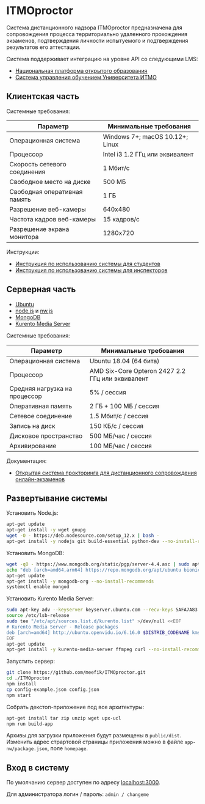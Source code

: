 # ITMOproctor

Система дистанционного надзора ITMOproctor предназначена для сопровождения
процесса территориально удаленного прохождения экзаменов, подтверждения личности
испытуемого и подтверждения результатов его аттестации.

Система поддерживает интеграцию на уровне API со следующими LMS:

- [Национальная платформа открытого образования](https://openedu.ru)
- [Система управления обучением Университета ИТМО](https://de.ifmo.ru)

## Клиентская часть

Системные требования:

| Параметр                     | Минимальные требования           |
| ---------------------------- | -------------------------------- |
| Операционная система         | Windows 7+; macOS 10.12+; Linux  |
| Процессор                    | Intel i3 1.2 ГГц или эквивалент  |
| Скорость сетевого соединения | 1 Мбит/c                         |
| Свободное место на диске     | 500 МБ                           |
| Свободная оперативная память | 1 ГБ                             |
| Разрешение веб-камеры        | 640x480                          |
| Частота кадров веб-камеры    | 15 кадров/с                      |
| Разрешение экрана монитора   | 1280x720                         |

Инструкции:

- [Инструкция по использованию системы для студентов](https://docs.google.com/document/d/15fsEL3sHCGuJ9_rSuFprQXP--WXb9Ct-PzayBXvxWp0/preview)
- [Инструкция по использованию системы для инспекторов](https://docs.google.com/document/d/1EbW52RQLdgwkRwJa_HgzP-nqU_860bPQuMZZ-ns1Hmc/preview)

## Серверная часть

- [Ubuntu](https://ubuntu.com)
- [node.js](https://nodejs.org) и [nw.js](https://nwjs.io)
- [MongoDB](https://www.mongodb.com)
- [Kurento Media Server](https://www.kurento.org)

Системные требования:

| Параметр                      | Минимальные требования                           |
| ----------------------------- | ------------------------------------------------ |
| Операционная система          | Ubuntu 18.04 (64 бита)                           |
| Процессор                     | AMD Six-Core Opteron 2427 2.2 ГГц или эквивалент |
| Средняя нагрузка на процессор | 5% / сессия                                      |
| Оперативная память            | 2 ГБ + 100 МБ / сессия                           |
| Сетевое соединение            | 1.5 Мбит/c / сессия                              |
| Запись на диск                | 150 КБ/c / сессия                                |
| Дисковое пространство         | 500 МБ/час / сессия                              |
| Архивирование                 | 100 МБ/час / сессия                              |

Документация:

- [Открытая система прокторинга для дистанционного сопровождения онлайн-экзаменов](https://habr.com/ru/post/277147/)

## Развертывание системы

Установить Node.js:

```sh
apt-get update
apt-get install -y wget gnupg
wget -O - https://deb.nodesource.com/setup_12.x | bash -
apt-get install -y nodejs git build-essential python-dev --no-install-recommends
```

Установить MongoDB:

```sh
wget -qO - https://www.mongodb.org/static/pgp/server-4.4.asc | sudo apt-key add -
echo "deb [arch=amd64,arm64] https://repo.mongodb.org/apt/ubuntu bionic/mongodb-org/4.4 multiverse" | sudo tee /etc/apt/sources.list.d/mongodb-org-4.4.list
apt-get update
apt-get install -y mongodb-org --no-install-recommends
systemctl enable mongod
```

Установить Kurento Media Server:

```sh
sudo apt-key adv --keyserver keyserver.ubuntu.com --recv-keys 5AFA7A83
source /etc/lsb-release
sudo tee "/etc/apt/sources.list.d/kurento.list" >/dev/null <<EOF
# Kurento Media Server - Release packages
deb [arch=amd64] http://ubuntu.openvidu.io/6.16.0 $DISTRIB_CODENAME kms6
EOF
apt-get update
apt-get install -y kurento-media-server ffmpeg curl --no-install-recommends
```

Запустить сервер:

```sh
git clone https://github.com/meefik/ITMOproctor.git
cd ./ITMOproctor
npm install
cp config-example.json config.json
npm start
```

Собрать декстоп-приложение под все архитектуры:

```sh
apt-get install tar zip unzip wget upx-ucl
npm run build-app
```

Архивы для загрузки приложения будут размещены в `public/dist`.
Изменить адрес страртовой страницы приложения можно в файле `app-nw/package.json`, поле `homepage`.

## Вход в систему

По умолчанию сервер доступен по адресу [localhost:3000](http://localhost:3000).

Для администратора логин / пароль: `admin / changeme`
